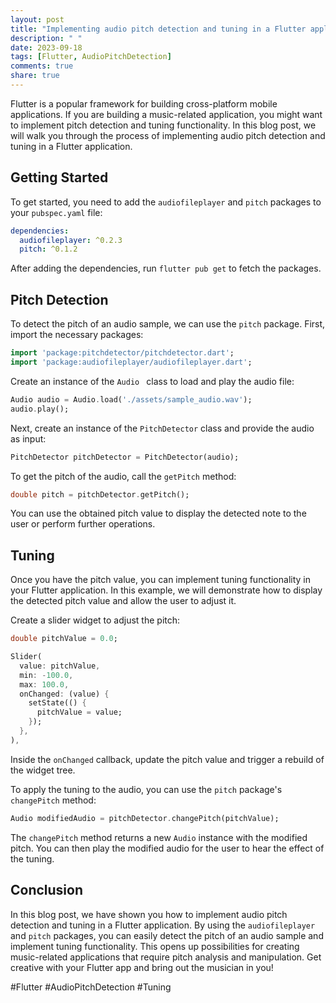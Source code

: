 ```yaml
---
layout: post
title: "Implementing audio pitch detection and tuning in a Flutter application"
description: " "
date: 2023-09-18
tags: [Flutter, AudioPitchDetection]
comments: true
share: true
---
```


Flutter is a popular framework for building cross-platform mobile applications. If you are building a music-related application, you might want to implement pitch detection and tuning functionality. In this blog post, we will walk you through the process of implementing audio pitch detection and tuning in a Flutter application.

## Getting Started

To get started, you need to add the `audiofileplayer` and `pitch` packages to your `pubspec.yaml` file:

```yaml
dependencies:
  audiofileplayer: ^0.2.3
  pitch: ^0.1.2
```

After adding the dependencies, run `flutter pub get` to fetch the packages.

## Pitch Detection

To detect the pitch of an audio sample, we can use the `pitch` package. First, import the necessary packages:

```dart
import 'package:pitchdetector/pitchdetector.dart';
import 'package:audiofileplayer/audiofileplayer.dart';
```

Create an instance of the `Audio ` class to load and play the audio file:

```dart
Audio audio = Audio.load('./assets/sample_audio.wav');
audio.play();
```

Next, create an instance of the `PitchDetector` class and provide the audio as input:

```dart
PitchDetector pitchDetector = PitchDetector(audio);
```

To get the pitch of the audio, call the `getPitch` method:

```dart
double pitch = pitchDetector.getPitch();
```

You can use the obtained pitch value to display the detected note to the user or perform further operations.

## Tuning

Once you have the pitch value, you can implement tuning functionality in your Flutter application. In this example, we will demonstrate how to display the detected pitch value and allow the user to adjust it.

Create a slider widget to adjust the pitch:

```dart
double pitchValue = 0.0;

Slider(
  value: pitchValue,
  min: -100.0,
  max: 100.0,
  onChanged: (value) {
    setState(() {
      pitchValue = value;
    });
  },
),
```

Inside the `onChanged` callback, update the pitch value and trigger a rebuild of the widget tree.

To apply the tuning to the audio, you can use the `pitch` package's `changePitch` method:

```dart
Audio modifiedAudio = pitchDetector.changePitch(pitchValue);
```

The `changePitch` method returns a new `Audio` instance with the modified pitch. You can then play the modified audio for the user to hear the effect of the tuning.

## Conclusion

In this blog post, we have shown you how to implement audio pitch detection and tuning in a Flutter application. By using the `audiofileplayer` and `pitch` packages, you can easily detect the pitch of an audio sample and implement tuning functionality. This opens up possibilities for creating music-related applications that require pitch analysis and manipulation. Get creative with your Flutter app and bring out the musician in you!

#Flutter #AudioPitchDetection #Tuning